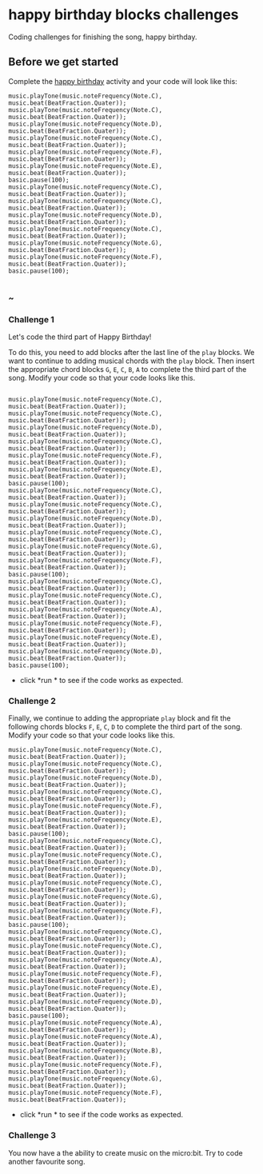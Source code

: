 # happy birthday blocks challenges

Coding challenges for finishing the song, happy birthday.

## Before we get started

Complete the [happy birthday](/microbit/lessons/happy-birthday/activity) activity and your code will look like this:


```blocks
music.playTone(music.noteFrequency(Note.C), music.beat(BeatFraction.Quater));
music.playTone(music.noteFrequency(Note.C), music.beat(BeatFraction.Quater));
music.playTone(music.noteFrequency(Note.D), music.beat(BeatFraction.Quater));
music.playTone(music.noteFrequency(Note.C), music.beat(BeatFraction.Quater));
music.playTone(music.noteFrequency(Note.F), music.beat(BeatFraction.Quater));
music.playTone(music.noteFrequency(Note.E), music.beat(BeatFraction.Quater));
basic.pause(100);
music.playTone(music.noteFrequency(Note.C), music.beat(BeatFraction.Quater));
music.playTone(music.noteFrequency(Note.C), music.beat(BeatFraction.Quater));
music.playTone(music.noteFrequency(Note.D), music.beat(BeatFraction.Quater));
music.playTone(music.noteFrequency(Note.C), music.beat(BeatFraction.Quater));
music.playTone(music.noteFrequency(Note.G), music.beat(BeatFraction.Quater));
music.playTone(music.noteFrequency(Note.F), music.beat(BeatFraction.Quater));
basic.pause(100);


```

### ~

### Challenge 1

Let's code the third part of Happy Birthday!

To do this, you need to add blocks after the last line of the `play` blocks. We want to continue to adding musical chords with the `play` block. Then insert the appropriate chord blocks `G`, `E`, `C`, `B`, `A` to complete the third part of the song. Modify your code so that your code looks like this.

``` blocks

music.playTone(music.noteFrequency(Note.C), music.beat(BeatFraction.Quater));
music.playTone(music.noteFrequency(Note.C), music.beat(BeatFraction.Quater));
music.playTone(music.noteFrequency(Note.D), music.beat(BeatFraction.Quater));
music.playTone(music.noteFrequency(Note.C), music.beat(BeatFraction.Quater));
music.playTone(music.noteFrequency(Note.F), music.beat(BeatFraction.Quater));
music.playTone(music.noteFrequency(Note.E), music.beat(BeatFraction.Quater));
basic.pause(100);
music.playTone(music.noteFrequency(Note.C), music.beat(BeatFraction.Quater));
music.playTone(music.noteFrequency(Note.C), music.beat(BeatFraction.Quater));
music.playTone(music.noteFrequency(Note.D), music.beat(BeatFraction.Quater));
music.playTone(music.noteFrequency(Note.C), music.beat(BeatFraction.Quater));
music.playTone(music.noteFrequency(Note.G), music.beat(BeatFraction.Quater));
music.playTone(music.noteFrequency(Note.F), music.beat(BeatFraction.Quater));
basic.pause(100);
music.playTone(music.noteFrequency(Note.C), music.beat(BeatFraction.Quater));
music.playTone(music.noteFrequency(Note.C), music.beat(BeatFraction.Quater));
music.playTone(music.noteFrequency(Note.A), music.beat(BeatFraction.Quater));
music.playTone(music.noteFrequency(Note.F), music.beat(BeatFraction.Quater));
music.playTone(music.noteFrequency(Note.E), music.beat(BeatFraction.Quater));
music.playTone(music.noteFrequency(Note.D), music.beat(BeatFraction.Quater));
basic.pause(100);

``` 

* click *run * to see if the code works as expected.

### Challenge 2

Finally, we continue to adding the appropriate `play` block and fit the following chords blocks `F`, `E`, `C`, `D` to complete the third part of the song. Modify your code so that your code looks like this.


```blocks
music.playTone(music.noteFrequency(Note.C), music.beat(BeatFraction.Quater));
music.playTone(music.noteFrequency(Note.C), music.beat(BeatFraction.Quater));
music.playTone(music.noteFrequency(Note.D), music.beat(BeatFraction.Quater));
music.playTone(music.noteFrequency(Note.C), music.beat(BeatFraction.Quater));
music.playTone(music.noteFrequency(Note.F), music.beat(BeatFraction.Quater));
music.playTone(music.noteFrequency(Note.E), music.beat(BeatFraction.Quater));
basic.pause(100);
music.playTone(music.noteFrequency(Note.C), music.beat(BeatFraction.Quater));
music.playTone(music.noteFrequency(Note.C), music.beat(BeatFraction.Quater));
music.playTone(music.noteFrequency(Note.D), music.beat(BeatFraction.Quater));
music.playTone(music.noteFrequency(Note.C), music.beat(BeatFraction.Quater));
music.playTone(music.noteFrequency(Note.G), music.beat(BeatFraction.Quater));
music.playTone(music.noteFrequency(Note.F), music.beat(BeatFraction.Quater));
basic.pause(100);
music.playTone(music.noteFrequency(Note.C), music.beat(BeatFraction.Quater));
music.playTone(music.noteFrequency(Note.C), music.beat(BeatFraction.Quater));
music.playTone(music.noteFrequency(Note.A), music.beat(BeatFraction.Quater));
music.playTone(music.noteFrequency(Note.F), music.beat(BeatFraction.Quater));
music.playTone(music.noteFrequency(Note.E), music.beat(BeatFraction.Quater));
music.playTone(music.noteFrequency(Note.D), music.beat(BeatFraction.Quater));
basic.pause(100);
music.playTone(music.noteFrequency(Note.A), music.beat(BeatFraction.Quater));
music.playTone(music.noteFrequency(Note.A), music.beat(BeatFraction.Quater));
music.playTone(music.noteFrequency(Note.B), music.beat(BeatFraction.Quater));
music.playTone(music.noteFrequency(Note.F), music.beat(BeatFraction.Quater));
music.playTone(music.noteFrequency(Note.G), music.beat(BeatFraction.Quater));
music.playTone(music.noteFrequency(Note.F), music.beat(BeatFraction.Quater));
```


* click *run * to see if the code works as expected.

### Challenge 3

You now have a the ability to create music on the micro:bit. Try to code another favourite song.

